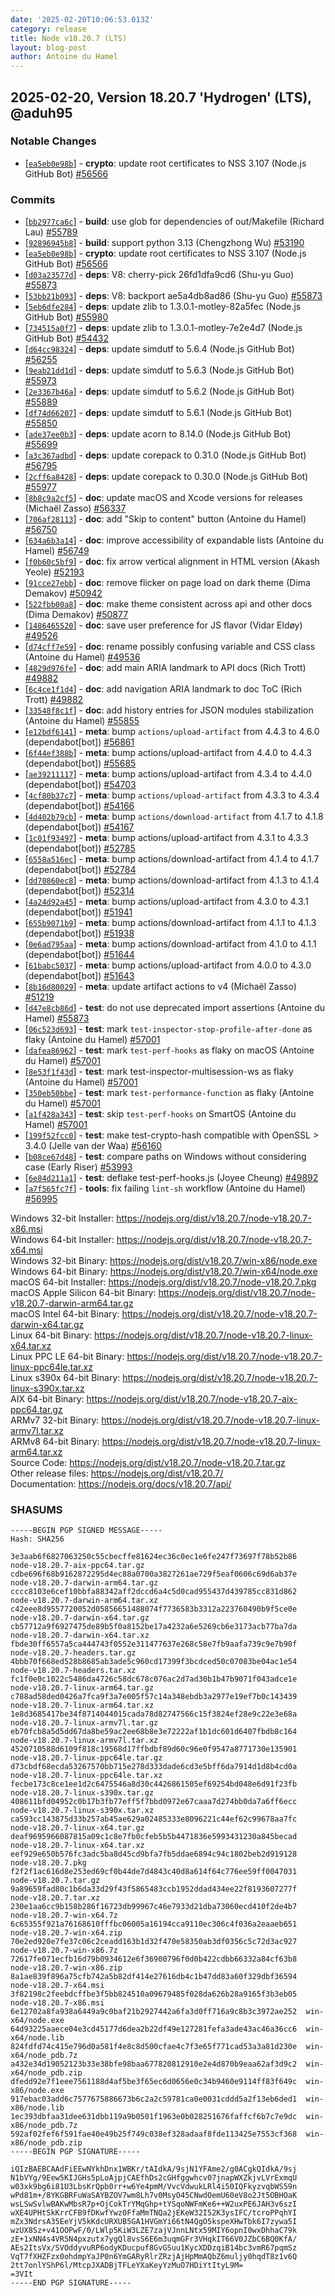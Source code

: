 ```yaml
---
date: '2025-02-20T10:06:53.013Z'
category: release
title: Node v18.20.7 (LTS)
layout: blog-post
author: Antoine du Hamel
---
```


## 2025-02-20, Version 18.20.7 'Hydrogen' (LTS), @aduh95

### Notable Changes

- \[[`ea5eb0e98b`](https://github.com/nodejs/node/commit/ea5eb0e98b)] - **crypto**: update root certificates to NSS 3.107 (Node.js GitHub Bot) [#56566](https://github.com/nodejs/node/pull/56566)

### Commits

- \[[`bb2977ca6c`](https://github.com/nodejs/node/commit/bb2977ca6c)] - **build**: use glob for dependencies of out/Makefile (Richard Lau) [#55789](https://github.com/nodejs/node/pull/55789)
- \[[`92896945b8`](https://github.com/nodejs/node/commit/92896945b8)] - **build**: support python 3.13 (Chengzhong Wu) [#53190](https://github.com/nodejs/node/pull/53190)
- \[[`ea5eb0e98b`](https://github.com/nodejs/node/commit/ea5eb0e98b)] - **crypto**: update root certificates to NSS 3.107 (Node.js GitHub Bot) [#56566](https://github.com/nodejs/node/pull/56566)
- \[[`d03a23577d`](https://github.com/nodejs/node/commit/d03a23577d)] - **deps**: V8: cherry-pick 26fd1dfa9cd6 (Shu-yu Guo) [#55873](https://github.com/nodejs/node/pull/55873)
- \[[`53bb21b093`](https://github.com/nodejs/node/commit/53bb21b093)] - **deps**: V8: backport ae5a4db8ad86 (Shu-yu Guo) [#55873](https://github.com/nodejs/node/pull/55873)
- \[[`5eb6dfe284`](https://github.com/nodejs/node/commit/5eb6dfe284)] - **deps**: update zlib to 1.3.0.1-motley-82a5fec (Node.js GitHub Bot) [#55980](https://github.com/nodejs/node/pull/55980)
- \[[`734515a0f7`](https://github.com/nodejs/node/commit/734515a0f7)] - **deps**: update zlib to 1.3.0.1-motley-7e2e4d7 (Node.js GitHub Bot) [#54432](https://github.com/nodejs/node/pull/54432)
- \[[`d64cc98324`](https://github.com/nodejs/node/commit/d64cc98324)] - **deps**: update simdutf to 5.6.4 (Node.js GitHub Bot) [#56255](https://github.com/nodejs/node/pull/56255)
- \[[`9eab21dd1d`](https://github.com/nodejs/node/commit/9eab21dd1d)] - **deps**: update simdutf to 5.6.3 (Node.js GitHub Bot) [#55973](https://github.com/nodejs/node/pull/55973)
- \[[`2e3367b46a`](https://github.com/nodejs/node/commit/2e3367b46a)] - **deps**: update simdutf to 5.6.2 (Node.js GitHub Bot) [#55889](https://github.com/nodejs/node/pull/55889)
- \[[`df74d66207`](https://github.com/nodejs/node/commit/df74d66207)] - **deps**: update simdutf to 5.6.1 (Node.js GitHub Bot) [#55850](https://github.com/nodejs/node/pull/55850)
- \[[`ade37ee0b3`](https://github.com/nodejs/node/commit/ade37ee0b3)] - **deps**: update acorn to 8.14.0 (Node.js GitHub Bot) [#55699](https://github.com/nodejs/node/pull/55699)
- \[[`a3c367adbd`](https://github.com/nodejs/node/commit/a3c367adbd)] - **deps**: update corepack to 0.31.0 (Node.js GitHub Bot) [#56795](https://github.com/nodejs/node/pull/56795)
- \[[`2cff6a8428`](https://github.com/nodejs/node/commit/2cff6a8428)] - **deps**: update corepack to 0.30.0 (Node.js GitHub Bot) [#55977](https://github.com/nodejs/node/pull/55977)
- \[[`8b8c9a2cf5`](https://github.com/nodejs/node/commit/8b8c9a2cf5)] - **doc**: update macOS and Xcode versions for releases (Michaël Zasso) [#56337](https://github.com/nodejs/node/pull/56337)
- \[[`706af28113`](https://github.com/nodejs/node/commit/706af28113)] - **doc**: add "Skip to content" button (Antoine du Hamel) [#56750](https://github.com/nodejs/node/pull/56750)
- \[[`634a6b3a14`](https://github.com/nodejs/node/commit/634a6b3a14)] - **doc**: improve accessibility of expandable lists (Antoine du Hamel) [#56749](https://github.com/nodejs/node/pull/56749)
- \[[`f0b60c5bf9`](https://github.com/nodejs/node/commit/f0b60c5bf9)] - **doc**: fix arrow vertical alignment in HTML version (Akash Yeole) [#52193](https://github.com/nodejs/node/pull/52193)
- \[[`91cce27ebb`](https://github.com/nodejs/node/commit/91cce27ebb)] - **doc**: remove flicker on page load on dark theme (Dima Demakov) [#50942](https://github.com/nodejs/node/pull/50942)
- \[[`522fbb00a8`](https://github.com/nodejs/node/commit/522fbb00a8)] - **doc**: make theme consistent across api and other docs (Dima Demakov) [#50877](https://github.com/nodejs/node/pull/50877)
- \[[`1486465520`](https://github.com/nodejs/node/commit/1486465520)] - **doc**: save user preference for JS flavor (Vidar Eldøy) [#49526](https://github.com/nodejs/node/pull/49526)
- \[[`d74cff7e59`](https://github.com/nodejs/node/commit/d74cff7e59)] - **doc**: rename possibly confusing variable and CSS class (Antoine du Hamel) [#49536](https://github.com/nodejs/node/pull/49536)
- \[[`4829d976fe`](https://github.com/nodejs/node/commit/4829d976fe)] - **doc**: add main ARIA landmark to API docs (Rich Trott) [#49882](https://github.com/nodejs/node/pull/49882)
- \[[`6c4ce1f1d4`](https://github.com/nodejs/node/commit/6c4ce1f1d4)] - **doc**: add navigation ARIA landmark to doc ToC (Rich Trott) [#49882](https://github.com/nodejs/node/pull/49882)
- \[[`33548f8c1f`](https://github.com/nodejs/node/commit/33548f8c1f)] - **doc**: add history entries for JSON modules stabilization (Antoine du Hamel) [#55855](https://github.com/nodejs/node/pull/55855)
- \[[`e12bdf6141`](https://github.com/nodejs/node/commit/e12bdf6141)] - **meta**: bump `actions/upload-artifact` from 4.4.3 to 4.6.0 (dependabot\[bot]) [#56861](https://github.com/nodejs/node/pull/56861)
- \[[`6f44ef388b`](https://github.com/nodejs/node/commit/6f44ef388b)] - **meta**: bump actions/upload-artifact from 4.4.0 to 4.4.3 (dependabot\[bot]) [#55685](https://github.com/nodejs/node/pull/55685)
- \[[`ae39211117`](https://github.com/nodejs/node/commit/ae39211117)] - **meta**: bump actions/upload-artifact from 4.3.4 to 4.4.0 (dependabot\[bot]) [#54703](https://github.com/nodejs/node/pull/54703)
- \[[`4cf80b37c7`](https://github.com/nodejs/node/commit/4cf80b37c7)] - **meta**: bump `actions/upload-artifact` from 4.3.3 to 4.3.4 (dependabot\[bot]) [#54166](https://github.com/nodejs/node/pull/54166)
- \[[`4d402b79cb`](https://github.com/nodejs/node/commit/4d402b79cb)] - **meta**: bump `actions/download-artifact` from 4.1.7 to 4.1.8 (dependabot\[bot]) [#54167](https://github.com/nodejs/node/pull/54167)
- \[[`1c01f93497`](https://github.com/nodejs/node/commit/1c01f93497)] - **meta**: bump actions/upload-artifact from 4.3.1 to 4.3.3 (dependabot\[bot]) [#52785](https://github.com/nodejs/node/pull/52785)
- \[[`6558a516ec`](https://github.com/nodejs/node/commit/6558a516ec)] - **meta**: bump actions/download-artifact from 4.1.4 to 4.1.7 (dependabot\[bot]) [#52784](https://github.com/nodejs/node/pull/52784)
- \[[`dd70860ec8`](https://github.com/nodejs/node/commit/dd70860ec8)] - **meta**: bump actions/download-artifact from 4.1.3 to 4.1.4 (dependabot\[bot]) [#52314](https://github.com/nodejs/node/pull/52314)
- \[[`4a24d92a45`](https://github.com/nodejs/node/commit/4a24d92a45)] - **meta**: bump actions/upload-artifact from 4.3.0 to 4.3.1 (dependabot\[bot]) [#51941](https://github.com/nodejs/node/pull/51941)
- \[[`655b9071b9`](https://github.com/nodejs/node/commit/655b9071b9)] - **meta**: bump actions/download-artifact from 4.1.1 to 4.1.3 (dependabot\[bot]) [#51938](https://github.com/nodejs/node/pull/51938)
- \[[`0e6ad795aa`](https://github.com/nodejs/node/commit/0e6ad795aa)] - **meta**: bump actions/download-artifact from 4.1.0 to 4.1.1 (dependabot\[bot]) [#51644](https://github.com/nodejs/node/pull/51644)
- \[[`61babc5037`](https://github.com/nodejs/node/commit/61babc5037)] - **meta**: bump actions/upload-artifact from 4.0.0 to 4.3.0 (dependabot\[bot]) [#51643](https://github.com/nodejs/node/pull/51643)
- \[[`8b16d80029`](https://github.com/nodejs/node/commit/8b16d80029)] - **meta**: update artifact actions to v4 (Michaël Zasso) [#51219](https://github.com/nodejs/node/pull/51219)
- \[[`d47e8cb86d`](https://github.com/nodejs/node/commit/d47e8cb86d)] - **test**: do not use deprecated import assertions (Antoine du Hamel) [#55873](https://github.com/nodejs/node/pull/55873)
- \[[`06c523d693`](https://github.com/nodejs/node/commit/06c523d693)] - **test**: mark `test-inspector-stop-profile-after-done` as flaky (Antoine du Hamel) [#57001](https://github.com/nodejs/node/pull/57001)
- \[[`dafea86962`](https://github.com/nodejs/node/commit/dafea86962)] - **test**: mark `test-perf-hooks` as flaky on macOS (Antoine du Hamel) [#57001](https://github.com/nodejs/node/pull/57001)
- \[[`8e53f1f43d`](https://github.com/nodejs/node/commit/8e53f1f43d)] - **test**: mark test-inspector-multisession-ws as flaky (Antoine du Hamel) [#57001](https://github.com/nodejs/node/pull/57001)
- \[[`350eb50bbe`](https://github.com/nodejs/node/commit/350eb50bbe)] - **test**: mark `test-performance-function` as flaky (Antoine du Hamel) [#57001](https://github.com/nodejs/node/pull/57001)
- \[[`a1f428a343`](https://github.com/nodejs/node/commit/a1f428a343)] - **test**: skip `test-perf-hooks` on SmartOS (Antoine du Hamel) [#57001](https://github.com/nodejs/node/pull/57001)
- \[[`199f52fcc0`](https://github.com/nodejs/node/commit/199f52fcc0)] - **test**: make test-crypto-hash compatible with OpenSSL > 3.4.0 (Jelle van der Waa) [#56160](https://github.com/nodejs/node/pull/56160)
- \[[`b08ce67d48`](https://github.com/nodejs/node/commit/b08ce67d48)] - **test**: compare paths on Windows without considering case (Early Riser) [#53993](https://github.com/nodejs/node/pull/53993)
- \[[`6e84d211a1`](https://github.com/nodejs/node/commit/6e84d211a1)] - **test**: deflake test-perf-hooks.js (Joyee Cheung) [#49892](https://github.com/nodejs/node/pull/49892)
- \[[`a7f565fc7f`](https://github.com/nodejs/node/commit/a7f565fc7f)] - **tools**: fix failing `lint-sh` workflow (Antoine du Hamel) [#56995](https://github.com/nodejs/node/pull/56995)

Windows 32-bit Installer: https://nodejs.org/dist/v18.20.7/node-v18.20.7-x86.msi \
Windows 64-bit Installer: https://nodejs.org/dist/v18.20.7/node-v18.20.7-x64.msi \
Windows 32-bit Binary: https://nodejs.org/dist/v18.20.7/win-x86/node.exe \
Windows 64-bit Binary: https://nodejs.org/dist/v18.20.7/win-x64/node.exe \
macOS 64-bit Installer: https://nodejs.org/dist/v18.20.7/node-v18.20.7.pkg \
macOS Apple Silicon 64-bit Binary: https://nodejs.org/dist/v18.20.7/node-v18.20.7-darwin-arm64.tar.gz \
macOS Intel 64-bit Binary: https://nodejs.org/dist/v18.20.7/node-v18.20.7-darwin-x64.tar.gz \
Linux 64-bit Binary: https://nodejs.org/dist/v18.20.7/node-v18.20.7-linux-x64.tar.xz \
Linux PPC LE 64-bit Binary: https://nodejs.org/dist/v18.20.7/node-v18.20.7-linux-ppc64le.tar.xz \
Linux s390x 64-bit Binary: https://nodejs.org/dist/v18.20.7/node-v18.20.7-linux-s390x.tar.xz \
AIX 64-bit Binary: https://nodejs.org/dist/v18.20.7/node-v18.20.7-aix-ppc64.tar.gz \
ARMv7 32-bit Binary: https://nodejs.org/dist/v18.20.7/node-v18.20.7-linux-armv7l.tar.xz \
ARMv8 64-bit Binary: https://nodejs.org/dist/v18.20.7/node-v18.20.7-linux-arm64.tar.xz \
Source Code: https://nodejs.org/dist/v18.20.7/node-v18.20.7.tar.gz \
Other release files: https://nodejs.org/dist/v18.20.7/ \
Documentation: https://nodejs.org/docs/v18.20.7/api/

### SHASUMS

```
-----BEGIN PGP SIGNED MESSAGE-----
Hash: SHA256

3e3aab6f6827063250c55cbecffe81624ec36c0ec1e6fe247f73697f78b52b86  node-v18.20.7-aix-ppc64.tar.gz
cdbe696f68b9162872295d4ec88a0700a3827261ae729f5eaf0606c69d6ab37e  node-v18.20.7-darwin-arm64.tar.gz
cccc8103e6cef10bbfa88342aff2dccd6a4c5d0cad955437d439785cc831d862  node-v18.20.7-darwin-arm64.tar.xz
c42eee8d9557720052d05856651488074f7736583b3312a223760490b9f5ce0e  node-v18.20.7-darwin-x64.tar.gz
cb57712a9f6927475de89b5f0a8152be17a4232a6e5269cb6e3173acb77ba7da  node-v18.20.7-darwin-x64.tar.xz
fbde30ff6557a5ca444743f0552e311477637e268c58e7fb9aafa739c9e7b90f  node-v18.20.7-headers.tar.gz
4bbb70f668ed528b8685ab3ade5c960cd17399f3bcdced50c07083be04ac1e54  node-v18.20.7-headers.tar.xz
fc1f0e0c1022c5486da4726c58dc678c076ac2d7ad30b1b47b9071f043adce1e  node-v18.20.7-linux-arm64.tar.gz
c788ad58ded0426a7fca9f3a7e005f57c14a348ebdb3a2977e19ef7b0c143439  node-v18.20.7-linux-arm64.tar.xz
1e8d3685417be34f8714044015cada78d82747566c15f3824ef28e9c22e3e68a  node-v18.20.7-linux-armv7l.tar.gz
eb70fcb8a5d5dd67da8be59ac2ee68b8e3e72222af1b1dc601d6407fbdb8c164  node-v18.20.7-linux-armv7l.tar.xz
4520710588d6109f818c19568d17ffbdbf89d60c96e0f9547a8771730e135901  node-v18.20.7-linux-ppc64le.tar.gz
d73cbdf68ecda53267570bb715e278d333dade6cd3e5bff6da7914d1d8b4cd0a  node-v18.20.7-linux-ppc64le.tar.xz
fecbe173c8ce1ee1d2c6475546a8d30c4426861505ef69254bd048e6d91f23fb  node-v18.20.7-linux-s390x.tar.gz
408611bfd04952c0b17b3fb77eff5f7bbd0972e67caaa7d274bb0da7a6ff6ecc  node-v18.20.7-linux-s390x.tar.xz
ca593cc143875d33b257ab45ae629a02485333e8096221c44ef62c99678aa7fc  node-v18.20.7-linux-x64.tar.gz
deaf9695966087815a09c1c8e7fb0cfeb5b5b4471836e5993431230a845becad  node-v18.20.7-linux-x64.tar.xz
eef929e650b576fc3adc5ba8d45cd9bfa7fb5ddae6894c94c1802beb2d919128  node-v18.20.7.pkg
f2f2f1ac616d8e253ed69cf0b44de7d4843c40d8a614f64c776ee59ff0047031  node-v18.20.7.tar.gz
9a89659fad80c1b6da33d29f43f5865483ccb1952ddad434ee22f8193607277f  node-v18.20.7.tar.xz
230e1aa6cc9b158b286f16723db99967c46e7933d21dba73060ecd410f2de4b7  node-v18.20.7-win-x64.7z
6c65355f921a76168610fffbc06005a16194cca9110ec306c4f036a2eaaeb651  node-v18.20.7-win-x64.zip
70e2ed920e7fe37c06c2ceadd163b1d32f470e58350ab3df0356c5c72d3ac927  node-v18.20.7-win-x86.7z
72617fe071ecfb16d79b0934612e6f36900796f0d0b422cdbb66332a84cf63b8  node-v18.20.7-win-x86.zip
8a1ae839f896a75cfb742a5b82df414e27616db4c1b47dd83a60f329dbf36594  node-v18.20.7-x64.msi
3f82198c2feebdcffbe3f5bb824510a09679485f028da626b28a9165f3b3eb05  node-v18.20.7-x86.msi
6e12702a8fa938a6449a9c0baf21b2927442a6fa3d0ff716a9c8b3c3972ae252  win-x64/node.exe
64d93225aaece04e3cd45177d6dea2b22df49e127281fefa3ade43ac46a36cc6  win-x64/node.lib
824fdfd74c415e796d0a581f4e8c8d500cfae4c7f3e65f771cad53a3a81d230e  win-x64/node_pdb.7z
a432e34d19052123b33e38bfe98baa677820812910e2e4d870b9eaa62af3d9c2  win-x64/node_pdb.zip
dfedd92e7f1eee7561188d4af5be3f65ec6d0656e0c34b9460e9114ff83f649c  win-x86/node.exe
917ebac03add6c7577675886673b6c2a2c59781ca0e0031cddd5a2f13eb6ded1  win-x86/node.lib
1ec393dbfaa31dee631dbb119a9b0501f1963e0b028251676faffcf6b7c7e9dc  win-x86/node_pdb.7z
592af02fef6f591fae40e49b25f749c038ef328adaaf8fde113425e7553cf368  win-x86/node_pdb.zip
-----BEGIN PGP SIGNATURE-----

iQIzBAEBCAAdFiEEwNYkhDnx1WBKr/tAIdkA/9sjN1YFAme2/g0ACgkQIdkA/9sj
N1bVYg/9Eew5KIJGHs5pLoAjpjCAEfhDs2cGHfggwhcv07jnapWXZkjvLVrExmqU
w03xk9bg6i81U3LbsKrQpb0rr+w6Ye4pmM/VvcVdwukLRl4i50IQFkyzvqbWS59n
wPd81m+/8YKGBRFuWaSAYBZOV7wm8Lh7v0MsyO45CNwdOemU60eV8o2Jt5OBHOaK
wsLSwSvlwBAKwMbsR7p+OjCokTrYMqGhp+tYSqoNWFmKe6++W2uxPE6JAH3v6szI
wXE4UPHtSkKrrCFB9fDKwfYwz0FfaMmTNQa2jEKeW32I52K3ysIFC/tcroPPqhYI
mZx3NdrsA35EeYjV5kKdcURXUB5GA1HVGmYi66tN4QgO5kspeXHwTbk6I7zywa5I
wzUX8Sz+v41OOPwF/0/LWlp5KiW3LZE7zajVJnnLNtx59MIY6opnI0wxDhhaC79k
zE+1xNN4s4VR5N4pxzutx7ygQl8vsS6E6m3uqmGFr3VHqkIT66V0JZbC6BQ0KfA/
AEs2ItsVx/SVOddyvuRP6odyKDucpuf8GvGSuu1KycXDDzqiB14bc3vmR67pqmSz
VqT7fXHZFzx0ohdmpYaJP0n6YmGARyRlrZRzjAjHpMmAQbZ6muljy0hqdT8z1v6Q
2tt7onlYShP6l/MtcpJXADBjTFLeYXaKeyYzMuO7HDiYtItyL9M=
=3VIt
-----END PGP SIGNATURE-----
```
